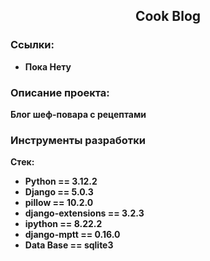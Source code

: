<h2 align="center">Cook Blog</h2>


### Ссылки:

- **Пока Нету**

### Описание проекта:

**Блог шеф-повара с рецептами**

### Инструменты разработки

**Стек:**
- **Python == 3.12.2**
- **Django == 5.0.3**
- **pillow == 10.2.0**
- **django-extensions == 3.2.3**
- **ipython == 8.22.2**
- **django-mptt == 0.16.0**
- **Data Base == sqlite3**


